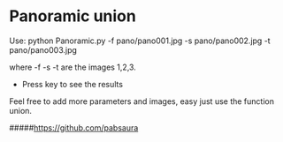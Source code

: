 # Panoramic union
Use:  python Panoramic.py -f pano/pano001.jpg -s pano/pano002.jpg -t  pano/pano003.jpg  

 where -f -s -t are the images 1,2,3.
 
- Press key to see the results


Feel free to add more parameters and images, easy just use the function union.


#####https://github.com/pabsaura
